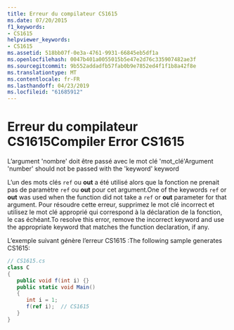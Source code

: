 ```yaml
---
title: Erreur du compilateur CS1615
ms.date: 07/20/2015
f1_keywords:
- CS1615
helpviewer_keywords:
- CS1615
ms.assetid: 518bb07f-0e3a-4761-9931-66845eb5df1a
ms.openlocfilehash: 0047b401a0055015b5e47e2d76c335907482ae3f
ms.sourcegitcommit: 9b552addadfb57fab0b9e7852ed4f1f1b8a42f8e
ms.translationtype: MT
ms.contentlocale: fr-FR
ms.lasthandoff: 04/23/2019
ms.locfileid: "61685912"
---
```

# <a name="compiler-error-cs1615"></a><span data-ttu-id="6f50c-102">Erreur du compilateur CS1615</span><span class="sxs-lookup"><span data-stu-id="6f50c-102">Compiler Error CS1615</span></span>
<span data-ttu-id="6f50c-103">L’argument 'nombre' doit être passé avec le mot clé 'mot_clé'</span><span class="sxs-lookup"><span data-stu-id="6f50c-103">Argument 'number' should not be passed with the 'keyword' keyword</span></span>  
  
 <span data-ttu-id="6f50c-104">L’un des mots clés `ref` ou **out** a été utilisé alors que la fonction ne prenait pas de paramètre `ref` ou **out** pour cet argument.</span><span class="sxs-lookup"><span data-stu-id="6f50c-104">One of the keywords `ref` or **out** was used when the function did not take a `ref` or **out** parameter for that argument.</span></span> <span data-ttu-id="6f50c-105">Pour résoudre cette erreur, supprimez le mot clé incorrect et utilisez le mot clé approprié qui correspond à la déclaration de la fonction, le cas échéant.</span><span class="sxs-lookup"><span data-stu-id="6f50c-105">To resolve this error, remove the incorrect keyword and use the appropriate keyword that matches the function declaration, if any.</span></span>  
  
 <span data-ttu-id="6f50c-106">L’exemple suivant génère l’erreur CS1615 :</span><span class="sxs-lookup"><span data-stu-id="6f50c-106">The following sample generates CS1615:</span></span>  
  
```csharp  
// CS1615.cs  
class C  
{  
   public void f(int i) {}  
   public static void Main()  
   {  
      int i = 1;  
      f(ref i);  // CS1615  
   }  
}  
```
